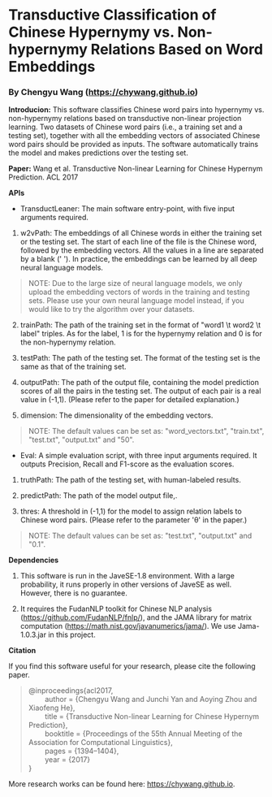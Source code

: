 # Transductive Classification of Chinese Hypernymy vs. Non-hypernymy Relations Based on Word Embeddings

### By Chengyu Wang (https://chywang.github.io)

**Introducion:** This software classifies Chinese word pairs into hypernymy vs. non-hypernymy relations based on transductive non-linear projection learning. Two datasets of Chinese word pairs (i.e., a training set and a testing set), together with all the embedding vectors of associated Chinese word pairs should be provided as inputs. The software automatically trains the model and makes predictions over the testing set.

**Paper:** Wang et al. Transductive Non-linear Learning for Chinese Hypernym Prediction. ACL 2017


**APIs**

+ TransductLeaner: The main software entry-point, with five input arguments required.

1. w2vPath: The embeddings of all Chinese words in either the training set or the testing set. The start of each line of the file is the Chinese word, followed by the embedding vectors. All the values in a line are separated by a blank (' '). In practice, the embeddings can be learned by all deep neural language models.

> NOTE: Due to the large size of neural language models, we only upload the embedding vectors of words in the training and testing sets. Please use your own neural language model instead, if you would like to try the algorithm over your datasets.

2. trainPath: The path of the training set in the format of "word1 \t word2 \t label" triples. As for the label, 1 is for the hypernymy relation and 0 is for the non-hypernymy relation.

3. testPath: The path of the testing set. The format of the testing set is the same as that of the training set.

4. outputPath: The path of the output file, containing the model prediction scores of all the pairs in the testing set. The output of each pair is a real value in (-1,1). (Please refer to the paper for detailed explanation.)

5. dimension: The dimensionality of the embedding vectors.

> NOTE: The default values can be set as: "word_vectors.txt", "train.txt", "test.txt", "output.txt" and "50".

+ Eval: A simple evaluation script,  with three input arguments required. It outputs Precision, Recall and F1-score  as the evaluation scores. 

1. truthPath: The path of the testing set, with human-labeled results.

2. predictPath: The path of the model output file,.

3. thres: A threshold in (-1,1) for the model to assign relation labels to Chinese word pairs. (Please refer to the parameter 'θ' in the paper.)

> NOTE: The default values can be set as: "test.txt", "output.txt" and "0.1".

**Dependencies**

1. This software is run in the JaveSE-1.8 environment. With a large probability, it runs properly in other versions of JaveSE as well. However, there is no guarantee.

2. It requires the FudanNLP toolkit for Chinese NLP analysis (https://github.com/FudanNLP/fnlp/), and the JAMA library for matrix computation (https://math.nist.gov/javanumerics/jama/). We use Jama-1.0.3.jar in this project.

**Citation**

If you find this software useful for your research, please cite the following paper.

> @inproceedings{acl2017,<br/>
&emsp;&emsp; author = {Chengyu Wang and Junchi Yan and Aoying Zhou and Xiaofeng He},<br/>
&emsp;&emsp; title = {Transductive Non-linear Learning for Chinese Hypernym Prediction},<br/>
&emsp;&emsp; booktitle = {Proceedings of the 55th Annual Meeting of the Association for Computational Linguistics},<br/>
&emsp;&emsp; pages = {1394–1404},<br/>
&emsp;&emsp; year = {2017}<br/>
}

More research works can be found here: https://chywang.github.io.



